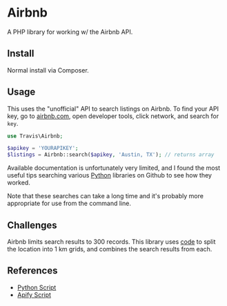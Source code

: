 # Airbnb

A PHP library for working w/ the Airbnb API.

## Install

Normal install via Composer.

## Usage

This uses the "unofficial" API to search listings on Airbnb.  To find your API key, go to [airbnb.com](https://www.airbnb.com), open developer tools, click network, and search for ``key``.

```php
use Travis\Airbnb;

$apikey = 'YOURAPIKEY';
$listings = Airbnb::search($apikey, 'Austin, TX'); // returns array
```

Available documentation is unfortunately very limited, and I found the most useful tips searching various [Python](https://github.com/nderkach/airbnb-python/tree/master/airbnb) libraries on Github to see how they worked.

Note that these searches can take a long time and it's probably more appropriate for use from the command line.

## Challenges

Airbnb limits search results to 300 records.  This library uses [code](https://github.com/swt83/php-nominatim) to split the location into 1 km grids, and combines the search results from each.

## References

- [Python Script](https://github.com/nderkach/airbnb-python/tree/master/airbnb)
- [Apify Script](https://github.com/dtrungtin/actor-airbnb-scraper)